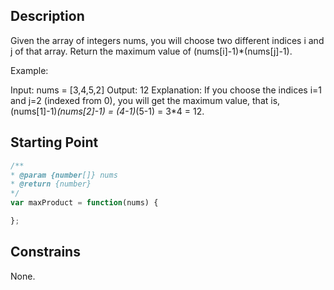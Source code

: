 ## Description

Given the array of integers nums, you will choose two different indices i and j of that array. Return the maximum value of (nums[i]-1)*(nums[j]-1).

Example:

Input: nums = [3,4,5,2]
Output: 12 
Explanation: If you choose the indices i=1 and j=2 (indexed from 0), you will get the maximum value, that is, (nums[1]-1)*(nums[2]-1) = (4-1)*(5-1) = 3*4 = 12. 

## Starting Point

``` javascript
/**
* @param {number[]} nums
* @return {number}
*/
var maxProduct = function(nums) {

};
```

## Constrains

None.
